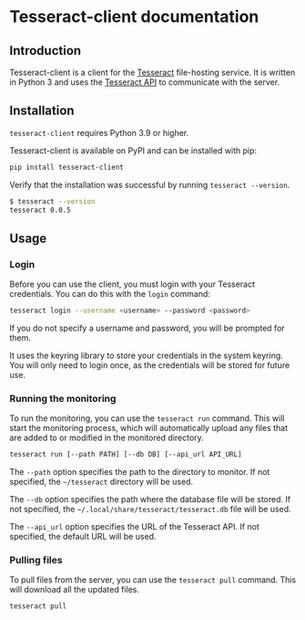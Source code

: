# Tesseract-client documentation

## Introduction

Tesseract-client is a client for the [Tesseract]() file-hosting service. It is written in Python 3 and uses the [Tesseract API]() to communicate with the server.

## Installation

`tesseract-client` requires Python 3.9 or higher.

Tesseract-client is available on PyPI and can be installed with pip:

```bash
pip install tesseract-client
```

Verify that the installation was successful by running `tesseract --version`.

```bash
$ tesseract --version
tesseract 0.0.5
```

## Usage

### Login

Before you can use the client, you must login with your Tesseract credentials. You can do this with the `login` command:

```bash
tesseract login --username <username> --password <password>
```

If you do not specify a username and password, you will be prompted for them.

It uses the keyring library to store your credentials in the system keyring. You will only need to login once, as the credentials will be stored for future use.


### Running the monitoring

To run the monitoring, you can use the `tesseract run` command. This will start the monitoring process, which will automatically upload any files that are added to or modified in the monitored directory.

```bash
tesseract run [--path PATH] [--db DB] [--api_url API_URL]
```

The `--path` option specifies the path to the directory to monitor. If not specified, the `~/tesseract` directory will be used.

The `--db` option specifies the path where the database file will be stored. If not specified, the `~/.local/share/tesseract/tesseract.db` file will be used.

The `--api_url` option specifies the URL of the Tesseract API. If not specified, the default URL will be used.


### Pulling files

To pull files from the server, you can use the `tesseract pull` command. This will download all the updated files.

```bash
tesseract pull
```